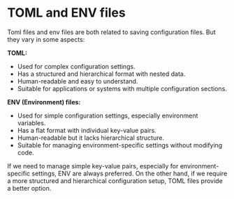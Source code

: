 # TOML and ENV files
Toml files and env files are both related to saving configuration files. But they vary in some aspects:

**TOML:**

- Used for complex configuration settings.
- Has a structured and hierarchical format with nested data.
- Human-readable and easy to understand.
- Suitable for applications or systems with multiple configuration sections.
  
**ENV (Environment) files:**

- Used for simple configuration settings, especially environment variables.
- Has a flat format with individual key-value pairs.
- Human-readable but it lacks hierarchical structure.
- Suitable for managing environment-specific settings without modifying code.

 If we need to manage simple key-value pairs, especially for environment-specific settings, ENV are always preferred. On the other hand, if we require a more structured and hierarchical configuration setup, TOML files provide a better option. 
